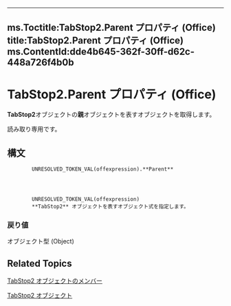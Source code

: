 

---
ms.Toctitle:TabStop2.Parent プロパティ (Office)
title:TabStop2.Parent プロパティ (Office)
ms.ContentId:dde4b645-362f-30ff-d62c-448a726f4b0b
---
# TabStop2.Parent プロパティ (Office)




**TabStop2**オブジェクトの**親**オブジェクトを表すオブジェクトを取得します。



読み取り専用です。

## 構文

            UNRESOLVED_TOKEN_VAL(offexpression).**Parent**




            UNRESOLVED_TOKEN_VAL(offexpression)
            **TabStop2** オブジェクトを表すオブジェクト式を指定します。

### 戻り値
オブジェクト型 (Object)





## Related Topics

[TabStop2 オブジェクトのメンバー](e917b4b4-3df3-93a1-3cf8-ce65edc5f18e.md)

[TabStop2 オブジェクト](fee461a9-684b-e6c2-a74a-d0aa161d0d9c.md)




